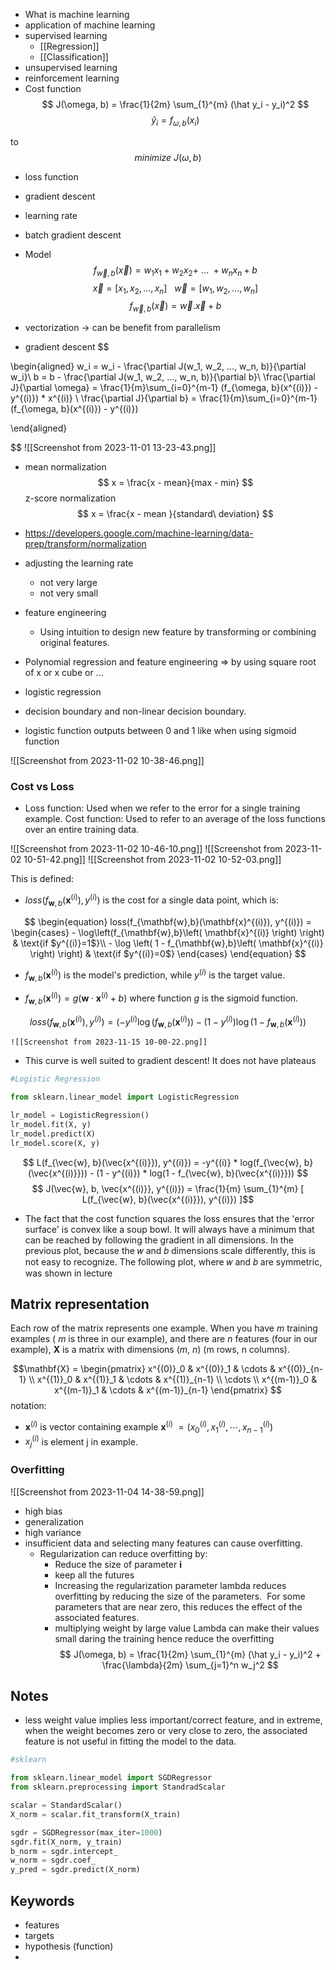	
- What is machine learning
- application of machine learning
- supervised learning
	- [[Regression]]
	- [[Classification]]
- unsupervised learning
- reinforcement learning
- Cost function
$$ J(\omega, b) = \frac{1}{2m} \sum_{1}^{m} (\hat y_i - y_i)^2  $$ $$ \hat y_i = f_{\omega, b} (x_i)$$ 

to
$$ minimize\ J(\omega, b) $$

- loss function
- gradient descent
- learning rate
- batch gradient descent

- Model
$$ f_{\vec{w}, b}(\vec{x}) = w_1x_1 + w_2x_2 +\ ... \ + w_nx_n + b $$
$$ \vec{x} = [x_1, x_2, ..., x_n] \ \ \ \vec{w} = [w_1, w_2, ..., w_n] $$ $$ f_{\vec{w}, b}(\vec{x}) = \vec{w} . \vec{x} + b $$
- vectorization -> can be benefit from parallelism
- gradient descent
$$

\begin{aligned}
w_i = w_i - \frac{\partial J(w_1, w_2, ..., w_n, b)}{\partial w_i}\\
b = b - \frac{\partial J(w_1, w_2, ..., w_n, b)}{\partial b}\\
\frac{\partial J}{\partial \omega} = \frac{1}{m}\sum_{i=0}^{m-1} (f_{\omega, b}(x^{(i)}) - y^{(i)}) * x^{(i)} \\
\frac{\partial J}{\partial b} = \frac{1}{m}\sum_{i=0}^{m-1} (f_{\omega, b}(x^{(i)}) - y^{(i)})

\end{aligned}

$$
![[Screenshot from 2023-11-01 13-23-43.png]]

- mean normalization
$$ x = \frac{x - mean}{max - min} $$
z-score normalization
$$ x = \frac{x - mean }{standard\ deviation} $$
- https://developers.google.com/machine-learning/data-prep/transform/normalization

- adjusting the learning rate
	- not very large
	- not very small
- feature engineering
	- Using intuition to design new feature by transforming or combining original features.
- Polynomial regression and feature engineering => by using square root of x or x cube or ...

- logistic regression
- decision boundary and non-linear decision boundary.
- logistic function outputs between 0 and 1 like when using sigmoid function

![[Screenshot from 2023-11-02 10-38-46.png]]
### Cost vs Loss

- Loss function: Used when we refer to the error for a single training example. Cost function: Used to refer to an average of the loss functions over an entire training data.

![[Screenshot from 2023-11-02 10-46-10.png]]
![[Screenshot from 2023-11-02 10-51-42.png]]
![[Screenshot from 2023-11-02 10-52-03.png]]

This is defined: 
* $loss(f_{\mathbf{w},b}(\mathbf{x}^{(i)}), y^{(i)})$ is the cost for a single data point, which is:

$$
\begin{equation}
  loss(f_{\mathbf{w},b}(\mathbf{x}^{(i)}), y^{(i)}) = \begin{cases}
    - \log\left(f_{\mathbf{w},b}\left( \mathbf{x}^{(i)} \right) \right) & \text{if $y^{(i)}=1$}\\
    - \log \left( 1 - f_{\mathbf{w},b}\left( \mathbf{x}^{(i)} \right) \right) & \text{if $y^{(i)}=0$}
  \end{cases}
\end{equation}
$$


*  $f_{\mathbf{w},b}(\mathbf{x}^{(i)})$ is the model's prediction, while $y^{(i)}$ is the target value.

*  $f_{\mathbf{w},b}(\mathbf{x}^{(i)}) = g(\mathbf{w} \cdot\mathbf{x}^{(i)}+b)$ where function $g$ is the sigmoid function.

$$loss(f_{\mathbf{w},b}(\mathbf{x}^{(i)}), y^{(i)}) = (-y^{(i)} \log\left(f_{\mathbf{w},b}\left( \mathbf{x}^{(i)} \right) \right) - \left( 1 - y^{(i)}\right) \log \left( 1 - f_{\mathbf{w},b}\left( \mathbf{x}^{(i)} \right) \right)$$

	![[Screenshot from 2023-11-15 10-00-22.png]]

- This curve is well suited to gradient descent! It does not have plateaus


```python
#Logistic Regression

from sklearn.linear_model import LogisticRegression

lr_model = LogisticRegression()
lr_model.fit(X, y)
lr_model.predict(X)
lr_model.score(X, y)

```
$$ L(f_{\vec{w}, b}(\vec{x^{(i)}}), y^{(i)}) = -y^{(i)} * log(f_{\vec{w}, b}(\vec{x^{(i)}})) - (1 - y^{(i)}) * log(1 - f_{\vec{w}, b}(\vec{x^{(i)}})) $$
$$ J(\vec{w}, b, \vec{x^{(i)}}, y^{(i)}) = \frac{1}{m} \sum_{1}^{m} [ L(f_{\vec{w}, b}(\vec{x^{(i)}}), y^{(i)}) ]$$

- The fact that the cost function squares the loss ensures that the 'error surface' is convex like a soup bowl. It will always have a minimum that can be reached by following the gradient in all dimensions. In the previous plot, because the 𝑤 and 𝑏 dimensions scale differently, this is not easy to recognize. The following plot, where 𝑤 and 𝑏 are symmetric, was shown in lecture

## Matrix representation
Each row of the matrix represents one example. When you have $m$ training examples ( $m$ is three in our example), and there are $n$ features (four in our example), $\mathbf{X}$ is a matrix with dimensions ($m$, $n$) (m rows, n columns).


$$\mathbf{X} = 
\begin{pmatrix}
 x^{(0)}_0 & x^{(0)}_1 & \cdots & x^{(0)}_{n-1} \\ 
 x^{(1)}_0 & x^{(1)}_1 & \cdots & x^{(1)}_{n-1} \\
 \cdots \\
 x^{(m-1)}_0 & x^{(m-1)}_1 & \cdots & x^{(m-1)}_{n-1} 
\end{pmatrix}
$$
notation:
- $\mathbf{x}^{(i)}$ is vector containing example  $\mathbf{x}^{(i)}$ $= (x^{(i)}_0, x^{(i)}_1, \cdots,x^{(i)}_{n-1})$
- $x^{(i)}_j$ is element j in example.





### Overfitting

![[Screenshot from 2023-11-04 14-38-59.png]]
- high bias
- generalization
- high variance
- insufficient data and selecting many features can cause overfitting.
	- Regularization can reduce overfitting by:
		- Reduce the size of parameter **i** 
		- keep all the futures
		- Increasing the regularization parameter lambda reduces overfitting by reducing the size of the parameters.  For some parameters that are near zero, this reduces the effect of the associated features.
		- multiplying weight by large value Lambda can make their values small daring the training hence reduce the overfitting
$$ J(\omega, b) = \frac{1}{2m} \sum_{1}^{m} (\hat y_i - y_i)^2 + \frac{\lambda}{2m} \sum_{j=1}^n w_j^2 $$

## Notes

- less weight value implies less important/correct feature, and in extreme, when the weight becomes zero or very close to zero, the associated feature is not useful in fitting the model to the data.

```python
#sklearn

from sklearn.linear_model import SGDRegressor
from sklearn.preprocessing import StandradScalar

scalar = StandardScalar()
X_norm = scalar.fit_transform(X_train)

sgdr = SGDRegressor(max_iter=1000)
sgdr.fit(X_norm, y_train)
b_norm = sgdr.intercept_
w_norm = sgdr.coef_
y_pred = sgdr.predict(X_norm)


```

## Keywords

- features
- targets
- hypothesis (function)
- 
